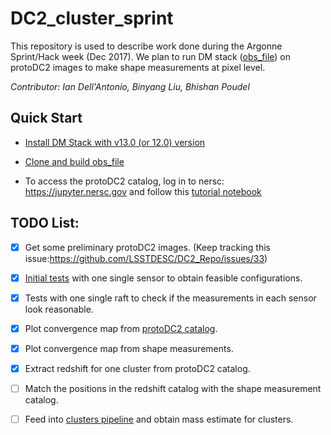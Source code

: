 # DC2_cluster_sprint

This repository is used to describe work done during the Argonne Sprint/Hack week (Dec 2017). We plan to run DM stack ([obs_file](https://github.com/rbliu/Memo-Linux/blob/master/how_to_run_obs_file.md)) on protoDC2 images to make shape measurements at pixel level.

*Contributor: Ian Dell'Antonio, Binyang Liu, Bhishan Poudel*

## Quick Start

- [Install DM Stack with v13.0 (or 12.0) version](https://pipelines.lsst.io/v/13-0/install/conda.html)

- [Clone and build obs_file](https://github.com/rbliu/Memo-Linux/blob/master/how_to_run_obs_file.md)

- To access the protoDC2 catalog, log in to nersc: https://jupyter.nersc.gov and follow this [tutorial notebook](https://github.com/LSSTDESC/gcr-catalogs/blob/master/examples/GCRCatalogs%20Demo.ipynb)



## TODO List:

- [x] Get some preliminary protoDC2 images. (Keep tracking this issue:https://github.com/LSSTDESC/DC2_Repo/issues/33)

- [x] [Initial tests](https://github.com/rbliu/DC2_cluster_sprint/issues/1) with one single sensor to obtain feasible configurations.

- [x] Tests with one single raft to check if the measurements in each sensor look reasonable.

- [x] Plot convergence map from [protoDC2 catalog](https://github.com/LSSTDESC/gcr-catalogs/blob/master/examples/GCRCatalogs%20Demo.ipynb).

- [x] Plot convergence map from shape measurements.

- [x] Extract redshift for one cluster from protoDC2 catalog.

- [ ] Match the positions in the redshift catalog with the shape measurement catalog.

- [ ] Feed into [clusters pipeline](https://github.com/nicolaschotard/Clusters) and obtain mass estimate for clusters.

